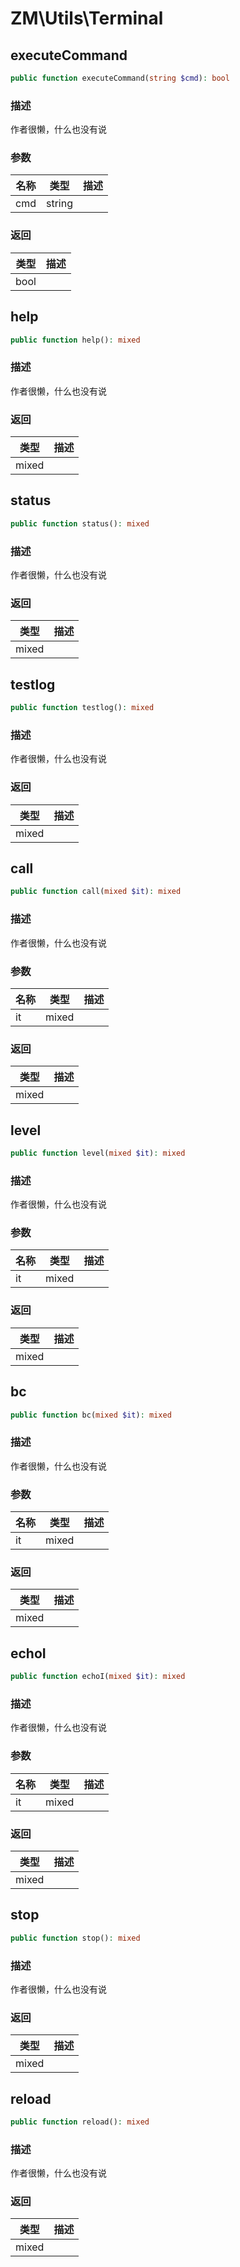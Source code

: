 # ZM\Utils\Terminal

## executeCommand

```php
public function executeCommand(string $cmd): bool
```

### 描述

作者很懒，什么也没有说

### 参数

| 名称 | 类型 | 描述 |
| -------- | ---- | ----------- |
| cmd | string |  |

### 返回

| 类型 | 描述 |
| ---- | ----------- |
| bool |  |


## help

```php
public function help(): mixed
```

### 描述

作者很懒，什么也没有说

### 返回

| 类型 | 描述 |
| ---- | ----------- |
| mixed |  |


## status

```php
public function status(): mixed
```

### 描述

作者很懒，什么也没有说

### 返回

| 类型 | 描述 |
| ---- | ----------- |
| mixed |  |


## testlog

```php
public function testlog(): mixed
```

### 描述

作者很懒，什么也没有说

### 返回

| 类型 | 描述 |
| ---- | ----------- |
| mixed |  |


## call

```php
public function call(mixed $it): mixed
```

### 描述

作者很懒，什么也没有说

### 参数

| 名称 | 类型 | 描述 |
| -------- | ---- | ----------- |
| it | mixed |  |

### 返回

| 类型 | 描述 |
| ---- | ----------- |
| mixed |  |


## level

```php
public function level(mixed $it): mixed
```

### 描述

作者很懒，什么也没有说

### 参数

| 名称 | 类型 | 描述 |
| -------- | ---- | ----------- |
| it | mixed |  |

### 返回

| 类型 | 描述 |
| ---- | ----------- |
| mixed |  |


## bc

```php
public function bc(mixed $it): mixed
```

### 描述

作者很懒，什么也没有说

### 参数

| 名称 | 类型 | 描述 |
| -------- | ---- | ----------- |
| it | mixed |  |

### 返回

| 类型 | 描述 |
| ---- | ----------- |
| mixed |  |


## echoI

```php
public function echoI(mixed $it): mixed
```

### 描述

作者很懒，什么也没有说

### 参数

| 名称 | 类型 | 描述 |
| -------- | ---- | ----------- |
| it | mixed |  |

### 返回

| 类型 | 描述 |
| ---- | ----------- |
| mixed |  |


## stop

```php
public function stop(): mixed
```

### 描述

作者很懒，什么也没有说

### 返回

| 类型 | 描述 |
| ---- | ----------- |
| mixed |  |


## reload

```php
public function reload(): mixed
```

### 描述

作者很懒，什么也没有说

### 返回

| 类型 | 描述 |
| ---- | ----------- |
| mixed |  |
